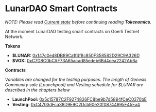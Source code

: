 # LunarDAO Smart Contracts

*NOTE: Please read [Current state](./update.md) before continuing reading **Tokenomics.***

At the moment LunarDAO testing smart contracts on Goerli Testnet Network.

**Tokens**

* **$LUNAR:** [0x147c0ed8DB89Ca1f4f8c850F358582D29C9A326D](https://goerli.etherscan.io/address/0x147c0ed8DB89Ca1f4f8c850F358582D29C9A326D#code)
* **$VOX:** [0xC7D8C0bCAF73A65acad85edeb6Bd4cea2242Ab6a](https://goerli.etherscan.io/address/0xC7D8C0bCAF73A65acad85edeb6Bd4cea2242Ab6a#code)

**Contracts**

*Variables are changed for the testing purposes. The length of Genesis Community sale (Launchpool) and Vesting schedule for $LUNAR are described in the chapters below*

* **LaunchPool:** [0x5c15787C2F9274836FC8be9b7d5894fCeC0370bE](https://goerli.etherscan.io/address/0x5c15787C2F9274836FC8be9b7d5894fCeC0370bE#code)
* **Vesting:** [0xC4703dFca38D9E9C2Dcb90e20f08744995F45Ea4](https://goerli.etherscan.io/address/0xC4703dFca38D9E9C2Dcb90e20f08744995F45Ea4#code)
